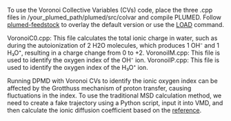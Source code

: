 To use the Voronoi Collective Variables (CVs) code, place the three .cpp files in /your_plumed_path/plumed/src/colvar and compile PLUMED. Follow [plumed-feedstock](https://github.com/Zhang-pchao/plumed-feedstock/tree/devel) to overlay the default version or use the [LOAD](https://www.plumed.org/doc-v2.8/user-doc/html/_l_o_a_d.html) command.

VoronoiC0.cpp: This file calculates the total ionic charge in water, such as during the autoionization of 2 H2O molecules, which produces 1 OH⁻ and 1 H₃O⁺, resulting in a charge change from 0 to +2.
VoronoiIM.cpp: This file is used to identify the oxygen index of the OH⁻ ion.
VoronoiIP.cpp: This file is used to identify the oxygen index of the H₃O⁺ ion.

Running DPMD with Voronoi CVs to identify the ionic oxygen index can be affected by the Grotthuss mechanism of proton transfer, causing fluctuations in the index. To use the traditional MSD calculation method, we need to create a fake trajectory using a Python script, input it into VMD, and then calculate the ionic diffusion coefficient based on the [reference](https://www.theoj.org/joss-papers/joss.01698/10.21105.joss.01698.pdf).
